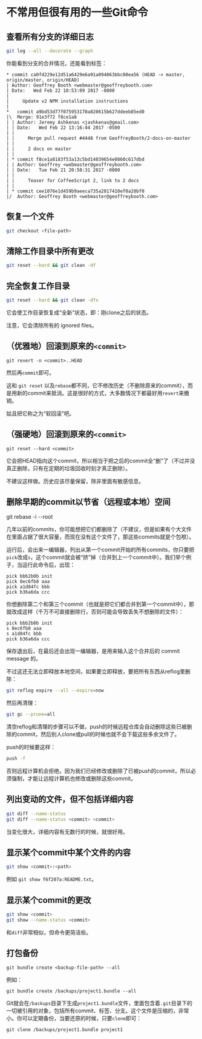 不常用但很有用的一些Git命令
==============================

查看所有分支的详细日志
---------------------

```bash
git log --all --decorate --graph
```

你能看到分支的合并情况，还能看到标签：

```
* commit ca0fd229e12d51a6429e6a91a094063bbc00ea56 (HEAD -> master, origin/master, origin/HEAD)
| Author: Geoffrey Booth <webmaster@geoffreybooth.com>
| Date:   Wed Feb 22 10:53:09 2017 -0800
| 
|     Update v2 NPM installation instructions
|    
*   commit a9bd53d77f075953170a820615b627ddeeb85ed0
|\  Merge: 91e3f72 f8ce1a8
| | Author: Jeremy Ashkenas <jashkenas@gmail.com>
| | Date:   Wed Feb 22 13:16:44 2017 -0500
| | 
| |     Merge pull request #4448 from GeoffreyBooth/2-docs-on-master
| |     
| |     2 docs on master
| |   
| * commit f8ce1a8183f53a13c5bd14039654e0860c617dbd
| | Author: Geoffrey <webmaster@geoffreybooth.com>
| | Date:   Tue Feb 21 20:58:31 2017 -0800
| | 
| |     Teaser for CoffeeScript 2, link to 2 docs
| |   
| * commit cee1076e1d459b9aeeca735a2817410ef0a28bf0
|/  Author: Geoffrey Booth <webmaster@geoffreybooth.com>
```

恢复一个文件
---------------

```bash
git checkout <file-path>
```

清除工作目录中所有更改
----------------------

```bash
git reset --hard && git clean -df
```

完全恢复工作目录
-----------------

```bash
git reset --hard && git clean -dfx
```

它会使工作目录恢复成“全新”状态，即：刚clone之后的状态。

注意，它会清除所有的 ignored files。

（优雅地）回滚到原来的`<commit>`
------------------------------

```
git revert -n <commit>..HEAD
```

然后再`commit`即可。

这和 `git reset` 以及`rebase`都不同，它不修改历史（不删除原来的commit），而是用新的commit来抵消。这是很好的方式，大多数情况下都最好用`revert`来撤销。

姑且把它称之为“软回滚”吧。

（强硬地）回滚到原来的`<commit>`
------------------------------

```
git reset --hard <commit>
```

它会把HEAD指向这个commit，所以相当于把之后的commit全“删”了（不过并没真正删除，只有在定期的垃圾回收时刻才真正删除）。

不建议这样做。历史应该尽量保留，除非里面有敏感信息。

删除早期的commit以节省（远程或本地）空间
-------------------------------------------

git rebase -i --root

几年以前的commits，你可能想把它们都删除了（不建议，但是如果有个大文件在里面占据了很大容量，而现在没有这个文件了，那这些commits就是个包袱）。

运行后，会出来一编辑器，列出从第一个commit开始的所有commits，你只要把`pick`改成`s`，这个commit就会被“挤”掉（合并到上一个commit中）。我们举个例子，当运行此命令后，出现：

```
pick bbb2b0b init
pick 8ec6fb8 aaa
pick a1d84fc bbb
pick b36a6da ccc
```

你想删除第二个和第三个commit（也就是把它们都合并到第一个commit中），那就改成这样（千万不可直接删除行，否则可能会导致丢失不想删除的文件）：

```
pick bbb2b0b init
s 8ec6fb8 aaa
s a1d84fc bbb
pick b36a6da ccc
```

保存退出后，在最后还会出现一编辑器，是用来输入这个合并后的 commit message 的。

不过这还无法立即释放本地空间，如果要立即释放，要把所有东西从reflog里删除：

```bash
git reflog expire --all --expire=now
```

然后再清理：

```bash
git gc --prune=all
```

清空reflog和清理的步骤可以不做，push的时候远程仓库会自动删除这些已被删除的commit，然后别人clone或pull的时候也就不会下载这些多余文件了。

push的时候要这样：

```bash
push -f
```

否则远程计算机会拒绝。因为我们已经修改或删除了已被push的commit，所以必须强制，才能让远程计算机也修改或删除这些commit。

列出变动的文件，但不包括详细内容
-------------------------------

```bash
git diff --name-status
git diff --name-status <commit> <commit>
```

当变化很大，详细内容有无数行的时候，就很好用。

显示某个commit中某个文件的内容
-------------------------------

```bash
git show <commit>:<path>
```

例如 `git show f6f207a:README.txt`。

显示某个commit的更改
-----------------------

```bash
git show <commit>
git show --name-status <commit>
```

和`diff`非常相似，但命令更简洁些。

打包备份
----------

```
git bundle create <backup-file-path> --all
```

例如：

```
git bundle create /backups/project1.bundle --all
```

Git就会在`/backups`目录下生成`project1.bundle`文件，里面包含着`.git`目录下的一切被引用的对象，包括所有commit、标签、分支。这个文件是压缩的，非常小。你可以定期备份，当要还原的时候，只要`clone`即可：

```
git clone /backups/project1.bundle project1
```
